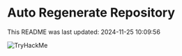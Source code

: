 # Auto Regenerate Repository

This README was last updated: 2024-11-25 10:09:56

 ![TryHackMe](https://tryhackme.com/badge/533634)